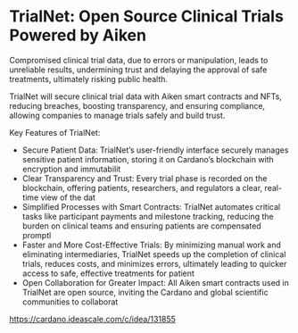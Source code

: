 # TrialNet: Open Source Clinical Trials Powered by Aiken

Compromised clinical trial data, due to errors or manipulation, leads to unreliable results, undermining trust and delaying the approval of safe treatments, ultimately risking public health. 

TrialNet will secure clinical trial data with Aiken smart contracts and NFTs, reducing breaches, boosting transparency, and ensuring compliance, allowing companies to manage trials safely and build trust.

Key Features of TrialNet:
- Secure Patient Data: TrialNet’s user-friendly interface securely manages sensitive patient information, storing it on Cardano’s blockchain with encryption and immutabilit
- Clear Transparency and Trust: Every trial phase is recorded on the blockchain, offering patients, researchers, and regulators a clear, real-time view of the dat
- Simplified Processes with Smart Contracts: TrialNet automates critical tasks like participant payments and milestone tracking, reducing the burden on clinical teams and ensuring patients are compensated promptl
- Faster and More Cost-Effective Trials: By minimizing manual work and eliminating intermediaries, TrialNet speeds up the completion of clinical trials, reduces costs, and minimizes errors, ultimately leading to quicker access to safe, effective treatments for patient
- Open Collaboration for Greater Impact: All Aiken smart contracts used in TrialNet are open source, inviting the Cardano and global scientific communities to collaborat

https://cardano.ideascale.com/c/idea/131855
